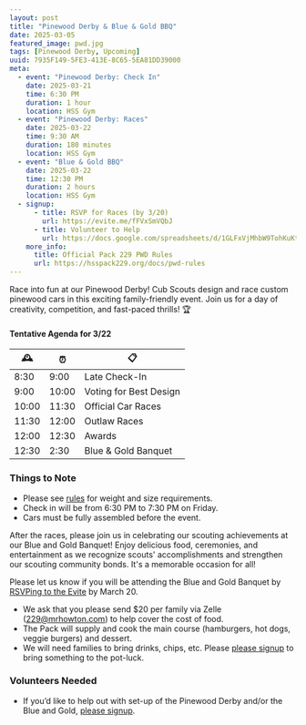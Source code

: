 ```yaml
---
layout: post
title: "Pinewood Derby & Blue & Gold BBQ"
date: 2025-03-05
featured_image: pwd.jpg
tags: [Pinewood Derby, Upcoming]
uuid: 7935F149-5FE3-413E-8C65-5EA81DD39000
meta:
  - event: "Pinewood Derby: Check In"
    date: 2025-03-21
    time: 6:30 PM
    duration: 1 hour
    location: HSS Gym
  - event: "Pinewood Derby: Races"
    date: 2025-03-22
    time: 9:30 AM
    duration: 180 minutes
    location: HSS Gym
  - event: "Blue & Gold BBQ"
    date: 2025-03-22
    time: 12:30 PM
    duration: 2 hours
    location: HSS Gym
  - signup:
      - title: RSVP for Races (by 3/20)
        url: https://evite.me/fFVxSmVQbJ
      - title: Volunteer to Help
        url: https://docs.google.com/spreadsheets/d/1GLFxVjMhbW9TohKuKtmEWGdryNIADK4OD0me7eoGEb4/edit?gid=1345834128#gid=1345834128
    more_info:
      title: Official Pack 229 PWD Rules
      url: https://hsspack229.org/docs/pwd-rules
---
```


Race into fun at our Pinewood Derby! Cub Scouts design and race custom pinewood cars in this exciting family-friendly event. Join us for a day of creativity, competition, and fast-paced thrills! 🏆

#### Tentative Agenda for 3/22

| 🕰️ | ⏰ | 📋 |
| ----- | - | - |
| 8:30  | 9:00  | Late Check-In |
| 9:00  | 10:00 | Voting for Best Design |
| 10:00 | 11:30 | Official Car Races |
| 11:30 | 12:00 | Outlaw Races |
| 12:00 | 12:30 | Awards |
| 12:30 | 2:30  | Blue & Gold Banquet |

### Things to Note

 * Please see [rules](/docs/pwd-rules) for weight and size requirements.
 * Check in will be from 6:30 PM to 7:30 PM on Friday.
 * Cars must be fully assembled before the event.

After the races, please join us in celebrating our scouting achievements at our Blue and Gold Banquet! Enjoy delicious food, ceremonies, and entertainment as we recognize scouts' accomplishments and strengthen our scouting community bonds. It's a memorable occasion for all!

Please let us know if you will be attending the Blue and Gold Banquet by [RSVPing to the Evite](https://evite.me/fFVxSmVQbJ) by March 20.

* We ask that you please send $20 per family via Zelle (229@mrhowton.com) to help cover the cost of food.
* The Pack will supply and cook the main course (hamburgers, hot dogs, veggie burgers) and dessert.
* We will need families to bring drinks, chips, etc. Please [please signup](https://docs.google.com/spreadsheets/d/1GLFxVjMhbW9TohKuKtmEWGdryNIADK4OD0me7eoGEb4/edit?gid=1345834128#gid=1345834128) to bring something to the pot-luck.

### Volunteers Needed

* If you’d like to help out with set-up of the Pinewood Derby and/or the Blue and Gold, [please signup](https://docs.google.com/spreadsheets/d/1GLFxVjMhbW9TohKuKtmEWGdryNIADK4OD0me7eoGEb4/edit?gid=1345834128#gid=1345834128).
